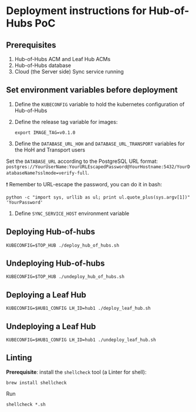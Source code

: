 # Deployment instructions for Hub-of-Hubs PoC

## Prerequisites

1. Hub-of-Hubs ACM and Leaf Hub ACMs
1. Hub-of-Hubs database
1. Cloud (the Server side) Sync service running

##  Set environment variables before deployment

1.  Define the `KUBECONFIG` variable to hold the kubernetes configuration of Hub-of-Hubs

1.  Define the release tag variable for images:

    ```
    export IMAGE_TAG=v0.1.0
    ```

1.  Define the `DATABASE_URL_HOH` and `DATABASE_URL_TRANSPORT` variables for the HoH and Transport users

Set the `DATABASE_URL` according to the PostgreSQL URL format: `postgres://YourUserName:YourURLEscapedPassword@YourHostname:5432/YourDatabaseName?sslmode=verify-full`.

:exclamation: Remember to URL-escape the password, you can do it in bash:

```
python -c "import sys, urllib as ul; print ul.quote_plus(sys.argv[1])" 'YourPassword'
```

1.  Define `SYNC_SERVICE_HOST` environment variable

## Deploying Hub-of-hubs

```
KUBECONFIG=$TOP_HUB ./deploy_hub_of_hubs.sh
```

## Undeploying Hub-of-hubs

```
KUBECONFIG=$TOP_HUB ./undeploy_hub_of_hubs.sh
```

## Deploying a Leaf Hub

```
KUBECONFIG=$HUB1_CONFIG LH_ID=hub1 ./deploy_leaf_hub.sh
```

## Undeploying a Leaf Hub

```
KUBECONFIG=$HUB1_CONFIG LH_ID=hub1 ./undeploy_leaf_hub.sh
```
## Linting

**Prerequisite**: install the `shellcheck` tool (a Linter for shell):

```
brew install shellcheck
```

Run
```
shellcheck *.sh
```
